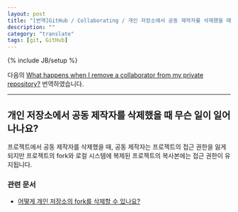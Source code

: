 ```yaml
---
layout: post
title: "[번역]GitHub / Collaborating / 개인 저장소에서 공동 제작자를 삭제했을 때 무슨 일이 일어나나요?"
description: ""
category: "translate"
tags: [git, GitHub]
---
```

{% include JB/setup %}

다음의 [What happens when I remove a collaborator from my private repository?](https://help.github.com/articles/what-happens-when-i-remove-a-collaborator-from-my-private-repository) 번역하였습니다.

---

## 개인 저장소에서 공동 제작자를 삭제했을 때 무슨 일이 일어나나요?

프로젝트에서 공동 제작자를 삭제했을 때, 공동 제작자는 프로젝트의 접근 권한을 잃게되지만 프로젝트의 fork와 로컬 시스템에 복제된 프로젝트의 복사본에는 접근 권한이 유지됩니다.

### 관련 문서

- [어떻게 개인 저장소의 fork를 삭제할 수 있나요?](https://help.github.com/articles/how-do-i-delete-a-fork-of-my-private-repository)
